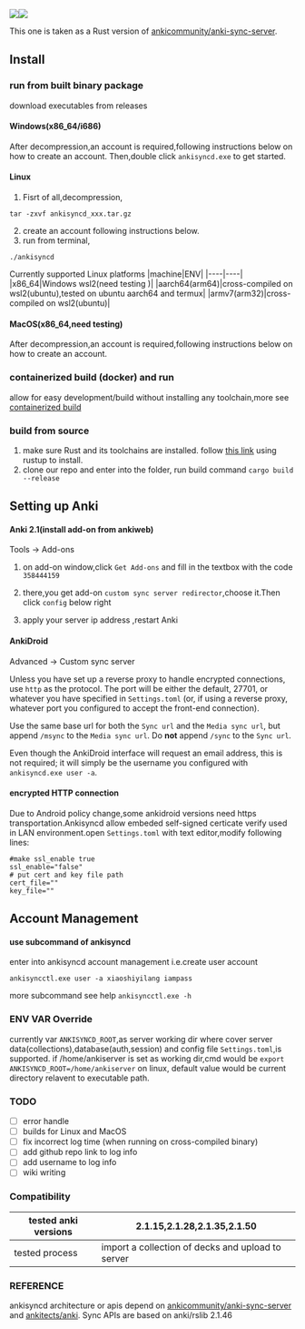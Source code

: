 [![](https://img.shields.io/github/v/release/ankicommunity/anki-sync-server-rs)](https://github.com/ankicommunity/anki-sync-server-rs/releases/latest)[![](https://img.shields.io/github/last-commit/ankicommunity/anki-sync-server-rs)]()

This one is taken as a Rust version
of  [ankicommunity/anki-sync-server](https://github.com/ankicommunity/anki-sync-server).
<br>

## Install 

### run from built binary package
download executables from releases
#### Windows(x86_64/i686)
After decompression,an account is required,following instructions
below on how to create an account.
Then,double click `ankisyncd.exe` to get started.
#### Linux
1. Fisrt of all,decompression,
```
tar -zxvf ankisyncd_xxx.tar.gz
```
2. create an account following instructions
below.
3. run from terminal,
```
./ankisyncd
```
Currently supported Linux platforms
|machine|ENV|
|----|----|
|x86_64|Windows wsl2(need testing )|
|aarch64(arm64)|cross-compiled on wsl2(ubuntu),tested on ubuntu aarch64 and termux|
|armv7(arm32)|cross-compiled on wsl2(ubuntu)|
#### MacOS(x86_64,need testing)
After decompression,an account is required,following instructions
below on how to create an account.
### containerized build (docker) and run
allow for easy development/build without installing any 
toolchain,more see [containerized build](https://github.com/ankicommunity/anki-sync-server-rs/blob/master/docs/container.md)
### build from source
1. make sure Rust and its toolchains are installed.
follow [this link](https://www.rust-lang.org/tools/install) using rustup to install.
2. clone our repo and enter into the folder, run build command
`cargo build --release`
## Setting up Anki

#### Anki 2.1(install add-on from ankiweb)
Tools -> Add-ons

1. on add-on window,click `Get Add-ons` and fill in the textbox with the code  `358444159`

2. there,you get add-on `custom sync server redirector`,choose it.Then click `config`  below right

3. apply your server ip address ,restart Anki

#### AnkiDroid

Advanced → Custom sync server

Unless you have set up a reverse proxy to handle encrypted connections, use `http` as the protocol. The port will be either the default, 27701, or whatever you have specified in `Settings.toml` (or, if using a reverse proxy, whatever port you configured to accept the front-end connection).

Use the same base url for both the `Sync url` and the `Media sync url`, but append `/msync` to the `Media sync url`. Do **not** append `/sync` to the `Sync url`.

Even though the AnkiDroid interface will request an email address, this is not required; it will simply be the username you configured with `ankisyncd.exe user -a`.
#### encrypted HTTP connection
Due to Android policy change,some ankidroid versions need
https transportation.Ankisyncd allow embeded self-signed certicate verify
used in LAN environment.open `Settings.toml` with text
editor,modify following lines:
```
#make ssl_enable true
ssl_enable="false"
# put cert and key file path 
cert_file=""
key_file=""
```
## Account Management

#### use subcommand of ankisyncd

enter into ankisyncd account management
i.e.create user account

```
ankisyncctl.exe user -a xiaoshiyilang iampass
```

more subcommand see help `ankisyncctl.exe -h`

### ENV VAR Override
currently var `ANKISYNCD_ROOT`,as server working dir where
cover server data(collections),database(auth,session) and config file `Settings.toml`,is supported.
if /home/ankiserver is set as working dir,cmd would be `export ANKISYNCD_ROOT=/home/ankiserver` on linux,
default value would be current directory relavent to executable path.

### TODO

- [ ] error handle
- [ ]  builds for Linux and MacOS
- [ ]  fix incorrect log time (when running on cross-compiled
binary)
- [ ]  add github repo link to log info
- [ ] add username to log info
- [ ] wiki writing
### Compatibility
|tested anki versions|2.1.15,2.1.28,2.1.35,2.1.50|
|----|----|
|tested process| import a collection of decks and upload to server|

### REFERENCE
ankisyncd architecture or apis depend on [ankicommunity/anki-sync-server](https://github.com/ankicommunity/anki-sync-server) and
[ankitects/anki](https://github.com/ankitects/anki).
Sync APIs are based on anki/rslib 2.1.46